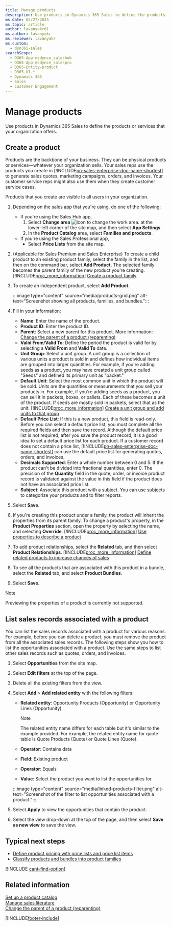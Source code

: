 ```yaml
---
title: Manage products
description: Use products in Dynamics 365 Sales to define the products or services that your organization offers.
ms.date: 02/27/2025
ms.topic: article
author: lavanyakr01
ms.author: lavanyakr
ms.reviewer: lavanyakr
ms.custom:
  - dyn365-sales
searchScope:
  - D365-App-msdynce_saleshub
  - D365-App-msdynce_salespro
  - D365-Entity-product
  - D365-UI-*
  - Dynamics 365
  - Sales
  - Customer Engagement
---
```


# Manage products

Use products in Dynamics 365 Sales to define the products or services that your organization offers.

## Create a product

Products are the backbone of your business. They can be physical products or services—whatever your organization sells. Your sales reps use the products you create in [!INCLUDE[pn-sales-enterprise-doc-name-shortest](../includes/pn-sales-enterprise-doc-name-shortest.md)] to generate sales quotes, marketing campaigns, orders, and invoices. Your customer service reps might also use them when they create customer service cases.

Products that you create are visible to all users in your organization.

1. Depending on the sales app that you're using, do one of the following:

    - If you're using the Sales Hub app,
      1. Select **Change area** ![Icon to change the work area.](media/change-area-icon.png "Icon to change the work area") at the lower-left corner of the site map, and then select **App Settings**.
      1. In the **Product Catalog** area, select **Families and products**.
    - If you're using the Sales Professional app,
      - Select **Price Lists** from the site map.

1. (Applicable for Sales Premium and Sales Enterprise) To create a child product to an existing product family, select the family in the list, and then on the command bar, select **Add Product**. The selected family becomes the parent family of the new product you're creating. [!INCLUDE[proc_more_information](../includes/proc-more-information.md)] [Create a product family](create-product-family.md)

1. To create an independent product, select **Add Product**.

    :::image type="content" source="media/products-grid.png" alt-text="Screenshot showing all products, families, and bundles.":::

1. Fill in your information:

    - **Name**: Enter the name of the product.
    - **Product ID**: Enter the product ID.
    - **Parent**: Select a new parent for this product. More information: [Change the parent of a product (reparenting)](change-product-parent.md)
    - **Valid From**/**Valid To**: Define the period the product is valid for by selecting a **Valid From** and **Valid To** date.
    - **Unit Group**: Select a unit group. A unit group is a collection of various units a product is sold in and defines how individual items are grouped into larger quantities. For example, if you're adding seeds as a product, you may have created a unit group called "Seeds" and defined its primary unit as "packet."
    - **Default Unit**: Select the most common unit in which the product will be sold. Units are the quantities or measurements that you sell your products in. For example, if you're adding seeds as a product, you can sell it in packets, boxes, or pallets. Each of these becomes a unit of the product. If seeds are mostly sold in packets, select that as the unit. [!INCLUDE[proc_more_information](../includes/proc-more-information.md)] [Create a unit group and add units to that group](create-unit-group-add-units-that-group.md)
    - **Default Price List**: If this is a new product, this field is read-only. Before you can select a default price list, you must complete all the required fields and then save the record. Although the default price list is not required, after you save the product record, it is a good idea to set a default price list for each product. If a customer record does not contain a price list, [!INCLUDE[pn-sales-enterprise-doc-name-shortest](../includes/pn-sales-enterprise-doc-name-shortest.md)] can use the default price list for generating quotes, orders, and invoices.
    - **Decimals Supported**: Enter a whole number between 0 and 5. If the product can't be divided into fractional quantities, enter 0. The precision of the **Quantity** field in the quote, order, or invoice product record is validated against the value in this field if the product does not have an associated price list.
    - **Subject**: Associate this product with a subject. You can use subjects to categorize your products and to filter reports.

1. Select **Save**.

1. If you're creating this product under a family, the product will inherit the properties from its parent family. To change a product's property, in the **Product Properties** section, open the property by selecting the name, and selecting **Override**. [!INCLUDE[proc_more_information](../includes/proc-more-information.md)] [Use properties to describe a product](use-properties-describe-product.md)

1. To add product relationships, select the **Related** tab, and then select **Product Relationships**. [!INCLUDE[proc_more_information](../includes/proc-more-information.md)] [Define related products to increase chances of sales](define-related-products-increase-chances-sales.md)

1. To see all the products that are associated with this product in a bundle, select the **Related** tab, and select **Product Bundles**.

1. Select **Save**.

> [!NOTE]
> Previewing the properties of a product is currently not supported.

## List sales records associated with a product

You can list the sales records associated with a product for various reasons. For example, before you can delete a product, you must remove the product from all the associated sales records. The following steps show you how to list the opportunities associated with a product. Use the same steps to list other sales records such as quotes, orders, and invoices.

1. Select **Opportunities** from the site map.
1. Select **Edit filters** at the top of the page.
1. Delete all the existing filters from the view.
1. Select **Add** > **Add related entity** with the following filters:
    - **Related entity**: Opportunity Products (Opportunity) or Opportunity Lines (Opportunity)

        > [!NOTE]
        > The related entity name differs for each table but it's similar to the example provided. For example, the related entity name for quote table is Quote Products (Quote) or Quote Lines (Quote).

    - **Operator**: Contains data
    - **Field**: Existing product
    - **Operator**: Equals
    - **Value**: Select the product you want to list the opportunities for.

    :::image type="content" source="media/linked-products-filter.png" alt-text="Screenshot of the filter to list opportunities associated with a product.":::

1. Select **Apply** to view the opportunities that contain the product.
1. Select the view drop-down at the top of the page, and then select **Save as new view** to save the view.

## Typical next steps

- [Define product pricing with price lists and price list items](create-price-lists-price-list-items-define-pricing-products.md)
- [Classify products and bundles into product families](create-product-bundles-sell-multiple-items-together.md)

[!INCLUDE [cant-find-option](../includes/cant-find-option.md)]

## Related information

[Set up a product catalog](set-up-product-catalog-walkthrough.md)  
[Manage sales literature](create-sales-literature.md)  
[Change the parent of a product (reparenting)](change-product-parent.md)

[!INCLUDE[footer-include](../includes/footer-banner.md)]
